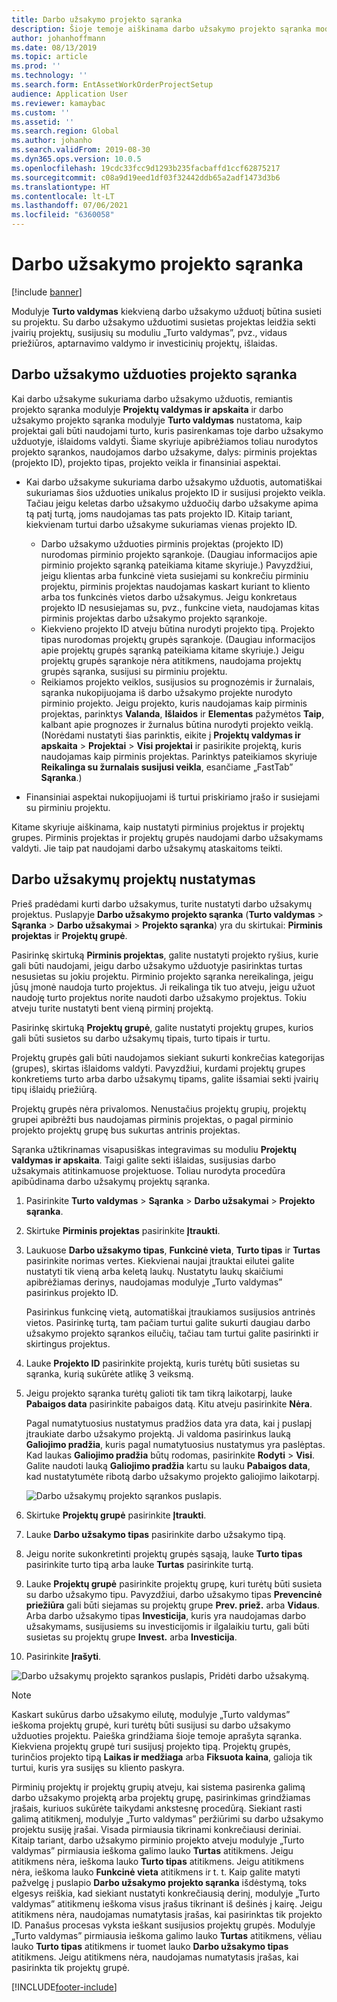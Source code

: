 ```yaml
---
title: Darbo užsakymo projekto sąranka
description: Šioje temoje aiškinama darbo užsakymo projekto sąranka modulyje „Turto valdymas”.
author: johanhoffmann
ms.date: 08/13/2019
ms.topic: article
ms.prod: ''
ms.technology: ''
ms.search.form: EntAssetWorkOrderProjectSetup
audience: Application User
ms.reviewer: kamaybac
ms.custom: ''
ms.assetid: ''
ms.search.region: Global
ms.author: johanho
ms.search.validFrom: 2019-08-30
ms.dyn365.ops.version: 10.0.5
ms.openlocfilehash: 19cdc33fcc9d1293b235facbaffd1ccf62875217
ms.sourcegitcommit: c08a9d19eed1df03f32442ddb65a2adf1473d3b6
ms.translationtype: HT
ms.contentlocale: lt-LT
ms.lasthandoff: 07/06/2021
ms.locfileid: "6360058"
---
```

# <a name="work-order-project-setup"></a>Darbo užsakymo projekto sąranka

[!include [banner](../../includes/banner.md)]

 

Modulyje **Turto valdymas** kiekvieną darbo užsakymo užduotį būtina susieti su projektu. Su darbo užsakymo užduotimi susietas projektas leidžia sekti įvairių projektų, susijusių su moduliu „Turto valdymas”, pvz., vidaus priežiūros, aptarnavimo valdymo ir investicinių projektų, išlaidas. 

## <a name="project-setup-for-a-work-order-job"></a>Darbo užsakymo užduoties projekto sąranka

Kai darbo užsakyme sukuriama darbo užsakymo užduotis, remiantis projekto sąranka modulyje **Projektų valdymas ir apskaita** ir darbo užsakymo projekto sąranka modulyje **Turto valdymas** nustatoma, kaip projektai gali būti naudojami turto, kuris pasirenkamas toje darbo užsakymo užduotyje, išlaidoms valdyti. Šiame skyriuje apibrėžiamos toliau nurodytos projekto sąrankos, naudojamos darbo užsakyme, dalys: pirminis projektas (projekto ID), projekto tipas, projekto veikla ir finansiniai aspektai.

- Kai darbo užsakyme sukuriama darbo užsakymo užduotis, automatiškai sukuriamas šios užduoties unikalus projekto ID ir susijusi projekto veikla. Tačiau jeigu keletas darbo užsakymo užduočių darbo užsakyme apima tą patį turtą, joms naudojamas tas pats projekto ID. Kitaip tariant, kiekvienam turtui darbo užsakyme sukuriamas vienas projekto ID.

    - Darbo užsakymo užduoties pirminis projektas (projekto ID) nurodomas pirminio projekto sąrankoje. (Daugiau informacijos apie pirminio projekto sąranką pateikiama kitame skyriuje.) Pavyzdžiui, jeigu klientas arba funkcinė vieta susiejami su konkrečiu pirminiu projektu, pirminis projektas naudojamas kaskart kuriant to kliento arba tos funkcinės vietos darbo užsakymus. Jeigu konkretaus projekto ID nesusiejamas su, pvz., funkcine vieta, naudojamas kitas pirminis projektas darbo užsakymo projekto sąrankoje.
    - Kiekvieno projekto ID atveju būtina nurodyti projekto tipą. Projekto tipas nurodomas projektų grupės sąrankoje. (Daugiau informacijos apie projektų grupės sąranką pateikiama kitame skyriuje.) Jeigu projektų grupės sąrankoje nėra atitikmens, naudojama projektų grupės sąranka, susijusi su pirminiu projektu.
    - Reikiamos projekto veiklos, susijusios su prognozėmis ir žurnalais, sąranka nukopijuojama iš darbo užsakymo projekte nurodyto pirminio projekto. Jeigu projekto, kuris naudojamas kaip pirminis projektas, parinktys **Valanda**, **Išlaidos** ir **Elementas** pažymėtos **Taip**, kalbant apie prognozes ir žurnalus būtina nurodyti projekto veiklą. (Norėdami nustatyti šias parinktis, eikite į **Projektų valdymas ir apskaita** \> **Projektai** \> **Visi projektai** ir pasirikite projektą, kuris naudojamas kaip pirminis projektas. Parinktys pateikiamos skyriuje **Reikalinga su žurnalais susijusi veikla**, esančiame „FastTab” **Sąranka**.)

- Finansiniai aspektai nukopijuojami iš turtui priskiriamo įrašo ir susiejami su pirminiu projektu.

Kitame skyriuje aiškinama, kaip nustatyti pirminius projektus ir projektų grupes. Pirminis projektas ir projektų grupės naudojami darbo užsakymams valdyti. Jie taip pat naudojami darbo užsakymų ataskaitoms teikti.

## <a name="set-up-work-order-projects"></a>Darbo užsakymų projektų nustatymas

Prieš pradėdami kurti darbo užsakymus, turite nustatyti darbo užsakymų projektus. Puslapyje **Darbo užsakymo projekto sąranka** (**Turto valdymas** \> **Sąranka** \> **Darbo užsakymai** \> **Projekto sąranka**) yra du skirtukai: **Pirminis projektas** ir **Projektų grupė**.

Pasirinkę skirtuką **Pirminis projektas**, galite nustatyti projekto ryšius, kurie gali būti naudojami, jeigu darbo užsakymo užduotyje pasirinktas turtas nesusietas su jokiu projektu. Pirminio projekto sąranka nereikalinga, jeigu jūsų įmonė naudoja turto projektus. Ji reikalinga tik tuo atveju, jeigu užuot naudoję turto projektus norite naudoti darbo užsakymo projektus. Tokiu atveju turite nustatyti bent vieną pirminį projektą.

Pasirinkę skirtuką **Projektų grupė**, galite nustatyti projektų grupes, kurios gali būti susietos su darbo užsakymų tipais, turto tipais ir turtu.

Projektų grupės gali būti naudojamos siekiant sukurti konkrečias kategorijas (grupes), skirtas išlaidoms valdyti. Pavyzdžiui, kurdami projektų grupes konkretiems turto arba darbo užsakymų tipams, galite išsamiai sekti įvairių tipų išlaidų priežiūrą.

Projektų grupės nėra privalomos. Nenustačius projektų grupių, projektų grupei apibrėžti bus naudojamas pirminis projektas, o pagal pirminio projekto projektų grupę bus sukurtas antrinis projektas.

Sąranka užtikrinamas visapusiškas integravimas su moduliu **Projektų valdymas ir apskaita**. Taigi galite sekti išlaidas, susijusias darbo užsakymais atitinkamuose projektuose. Toliau nurodyta procedūra apibūdinama darbo užsakymų projektų sąranka.

1. Pasirinkite **Turto valdymas** \> **Sąranka** \> **Darbo užsakymai** \> **Projekto sąranka**.
2. Skirtuke **Pirminis projektas** pasirinkite **Įtraukti**.
3. Laukuose **Darbo užsakymo tipas**, **Funkcinė vieta**, **Turto tipas** ir **Turtas** pasirinkite norimas vertes. Kiekvienai naujai įtrauktai eilutei galite nustatyti tik vieną arba keletą laukų. Nustatytu laukų skaičiumi apibrėžiamas derinys, naudojamas modulyje „Turto valdymas” pasirinkus projekto ID. 

    Pasirinkus funkcinę vietą, automatiškai įtraukiamos susijusios antrinės vietos. Pasirinkę turtą, tam pačiam turtui galite sukurti daugiau darbo užsakymo projekto sąrankos eilučių, tačiau tam turtui galite pasirinkti ir skirtingus projektus.

4. Lauke **Projekto ID** pasirinkite projektą, kuris turėtų būti susietas su sąranka, kurią sukūrėte atlikę 3 veiksmą.
5. Jeigu projekto sąranka turėtų galioti tik tam tikrą laikotarpį, lauke **Pabaigos data** pasirinkite pabaigos datą. Kitu atveju pasirinkite **Nėra**.

    Pagal numatytuosius nustatymus pradžios data yra data, kai į puslapį įtraukiate darbo užsakymo projektą. Ji valdoma pasirinkus lauką **Galiojimo pradžia**, kuris pagal numatytuosius nustatymus yra paslėptas. Kad laukas **Galiojimo pradžia** būtų rodomas, pasirinkite **Rodyti** \> **Visi**. Galite naudoti lauką **Galiojimo pradžia** kartu su lauku **Pabaigos data**, kad nustatytumėte ribotą darbo užsakymo projekto galiojimo laikotarpį.

    ![Darbo užsakymų projekto sąrankos puslapis.](media/17-setup-for-work-orders.png)

6. Skirtuke **Projektų grupė** pasirinkite **Įtraukti**.
7. Lauke **Darbo užsakymo tipas** pasirinkite darbo užsakymo tipą.
8. Jeigu norite sukonkretinti projektų grupės sąsają, lauke **Turto tipas** pasirinkite turto tipą arba lauke **Turtas** pasirinkite turtą.
9. Lauke **Projektų grupė** pasirinkite projektų grupę, kuri turėtų būti susieta su darbo užsakymo tipu. Pavyzdžiui, darbo užsakymo tipas **Prevencinė priežiūra** gali būti siejamas su projektų grupe **Prev. priež.** arba **Vidaus**. Arba darbo užsakymo tipas **Investicija**, kuris yra naudojamas darbo užsakymams, susijusiems su investicijomis ir ilgalaikiu turtu, gali būti susietas su projektų grupe **Invest.** arba **Investicija**.
10. Pasirinkite **Įrašyti**.

![Darbo užsakymų projekto sąrankos puslapis, Pridėti darbo užsakymą.](media/18-setup-for-work-orders.png)

> [!NOTE]
> Kaskart sukūrus darbo užsakymo eilutę, modulyje „Turto valdymas” ieškoma projektų grupė, kuri turėtų būti susijusi su darbo užsakymo užduoties projektu. Paieška grindžiama šioje temoje aprašyta sąranka. Kiekviena projektų grupė turi susijusį projekto tipą. Projektų grupės, turinčios projekto tipą **Laikas ir medžiaga** arba **Fiksuota kaina**, galioja tik turtui, kuris yra susijęs su kliento paskyra.
>
> Pirminių projektų ir projektų grupių atveju, kai sistema pasirenka galimą darbo užsakymo projektą arba projektų grupę, pasirinkimas grindžiamas įrašais, kuriuos sukūrėte taikydami ankstesnę procedūrą. Siekiant rasti galimą atitikmenį, modulyje „Turto valdymas” peržiūrimi su darbo užsakymo projektu susiję įrašai. Visada pirmiausia tikrinami konkrečiausi deriniai. Kitaip tariant, darbo užsakymo pirminio projekto atveju modulyje „Turto valdymas” pirmiausia ieškoma galimo lauko **Turtas** atitikmens. Jeigu atitikmens nėra, ieškoma lauko **Turto tipas** atitikmens. Jeigu atitikmens nėra, ieškoma lauko **Funkcinė vieta** atitikmens ir t. t. Kaip galite matyti pažvelgę į puslapio **Darbo užsakymo projekto sąranka** išdėstymą, toks elgesys reiškia, kad siekiant nustatyti konkrečiausią derinį, modulyje „Turto valdymas” atitikmenų ieškoma visus įrašus tikrinant iš dešinės į kairę. Jeigu atitikmens nėra, naudojamas numatytasis įrašas, kai pasirinktas tik projekto ID. Panašus procesas vyksta ieškant susijusios projektų grupės. Modulyje „Turto valdymas” pirmiausia ieškoma galimo lauko **Turtas** atitikmens, vėliau lauko **Turto tipas** atitikmens ir tuomet lauko **Darbo užsakymo tipas** atitikmens. Jeigu atitikmens nėra, naudojamas numatytasis įrašas, kai pasirinkta tik projektų grupė.


[!INCLUDE[footer-include](../../../includes/footer-banner.md)]